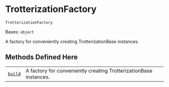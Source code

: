 # TrotterizationFactory

`TrotterizationFactory`

Bases: `object`

A factory for conveniently creating TrotterizationBase instances.

## Methods Defined Here

|                                                                                                                                                                             |                                                                   |
| --------------------------------------------------------------------------------------------------------------------------------------------------------------------------- | ----------------------------------------------------------------- |
| [`build`](qiskit.opflow.evolutions.TrotterizationFactory.build#qiskit.opflow.evolutions.TrotterizationFactory.build "qiskit.opflow.evolutions.TrotterizationFactory.build") | A factory for conveniently creating TrotterizationBase instances. |
